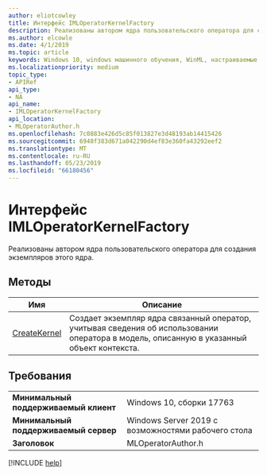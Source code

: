 ```yaml
---
author: eliotcowley
title: Интерфейс IMLOperatorKernelFactory
description: Реализованы автором ядра пользовательского оператора для создания экземпляров этого ядра.
ms.author: elcowle
ms.date: 4/1/2019
ms.topic: article
keywords: Windows 10, windows машинного обучения, WinML, настраиваемые операторы, IMLOperatorKernelFactory
ms.localizationpriority: medium
topic_type:
- APIRef
api_type:
- NA
api_name:
- IMLOperatorKernelFactory
api_location:
- MLOperatorAuthor.h
ms.openlocfilehash: 7c0883e426d5c85f013827e3d48193ab14415426
ms.sourcegitcommit: 6948f383d671a042290d4ef83e360fa43292eef2
ms.translationtype: MT
ms.contentlocale: ru-RU
ms.lasthandoff: 05/23/2019
ms.locfileid: "66180456"
---
```

# <a name="imloperatorkernelfactory-interface"></a>Интерфейс IMLOperatorKernelFactory

Реализованы автором ядра пользовательского оператора для создания экземпляров этого ядра.

## <a name="methods"></a>Методы

| Имя | Описание |
|------|-------------|
| [CreateKernel](IMLOperatorKernelFactory_CreateKernel.md) | Создает экземпляр ядра связанный оператор, учитывая сведения об использовании оператора в модель, описанную в указанный объект контекста. |

## <a name="requirements"></a>Требования

| | |
|-|-|
| **Минимальный поддерживаемый клиент** | Windows 10, сборки 17763 |
| **Минимальный поддерживаемый сервер** | Windows Server 2019 с возможностями рабочего стола |
| **Заголовок** | MLOperatorAuthor.h |

[!INCLUDE [help](../../includes/get-help.md)]
